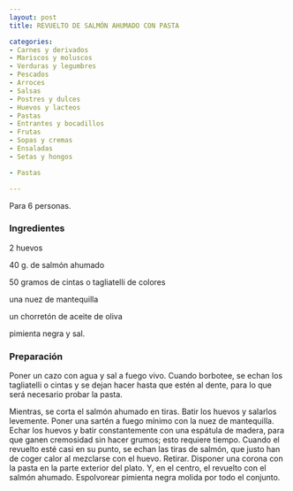 ```yaml
---
layout: post
title: REVUELTO DE SALMÓN AHUMADO CON PASTA

categories:
- Carnes y derivados
- Mariscos y moluscos
- Verduras y legumbres
- Pescados
- Arroces
- Salsas
- Postres y dulces
- Huevos y lacteos
- Pastas
- Entrantes y bocadillos
- Frutas
- Sopas y cremas
- Ensaladas
- Setas y hongos

- Pastas

---
```

Para 6 personas.

<h3>Ingredientes</h3>

2 huevos

40 g. de salmón ahumado

50 gramos de cintas o tagliatelli de colores

una nuez de mantequilla

un chorretón de aceite de oliva

pimienta negra y sal.

<h3>Preparación</h3>

Poner un cazo con agua y sal a fuego vivo. Cuando borbotee, se echan los tagliatelli o cintas y se dejan hacer hasta que estén al dente, para lo que será necesario probar la pasta.

Mientras, se corta el salmón ahumado en tiras. Batir los huevos y salarlos levemente. Poner una sartén a fuego mínimo con la nuez de mantequilla. Echar los huevos y batir constantemente con una espátula de madera, para que ganen cremosidad sin hacer grumos; esto requiere tiempo. Cuando el revuelto esté casi en su punto, se echan las tiras de salmón, que justo han de coger calor al mezclarse con el huevo. Retirar. Disponer una corona con la pasta en la parte exterior del plato. Y, en el centro, el revuelto con el salmón ahumado. Espolvorear pimienta negra molida por todo el conjunto.

